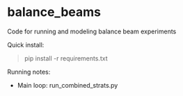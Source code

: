 # balance_beams
Code for running and modeling balance beam experiments


Quick install:

> pip install -r requirements.txt

Running notes:

* Main loop: run_combined_strats.py
